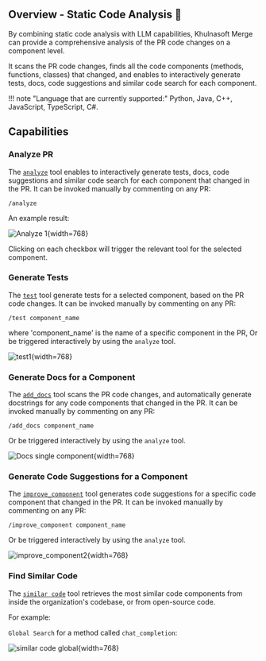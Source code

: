 ## Overview - Static Code Analysis 💎

By combining static code analysis with LLM capabilities, Khulnasoft Merge can provide a comprehensive analysis of the PR code changes on a component level.

It scans the PR code changes, finds all the code components (methods, functions, classes) that changed, and enables to interactively generate tests, docs, code suggestions and similar code search for each component.

!!! note "Language that are currently supported:"
    Python, Java, C++, JavaScript, TypeScript, C#.


## Capabilities

### Analyze PR


The [`analyze`](https://pr-insight-docs.khulnasoft.com/tools/analyze/) tool enables to interactively generate tests, docs, code suggestions and similar code search for each component that changed in the PR.
It can be invoked manually by commenting on any PR:
```
/analyze
```

An example result:

![Analyze 1](https://khulnasoft.com/images/pr_insight/analyze_1.png){width=768}

Clicking on each checkbox will trigger the relevant tool for the selected component.

### Generate Tests

The [`test`](https://pr-insight-docs.khulnasoft.com/tools/test/) tool  generate tests for a selected component, based on the PR code changes.
It can be invoked manually by commenting on any PR:
```
/test component_name
```
where 'component_name' is the name of a specific component in the PR,  Or be triggered interactively by using the `analyze` tool.

![test1](https://khulnasoft.com/images/pr_insight/test1.png){width=768}

### Generate Docs for a Component

The [`add_docs`](https://pr-insight-docs.khulnasoft.com/tools/documentation/) tool scans the PR code changes, and automatically generate docstrings for any code components that changed in the PR.
It can be invoked manually by commenting on any PR:
```
/add_docs component_name
```

Or be triggered interactively by using the `analyze` tool.

![Docs single component](https://khulnasoft.com/images/pr_insight/docs_single_component.png){width=768}

### Generate Code Suggestions for a Component
The [`improve_component`](https://pr-insight-docs.khulnasoft.com/tools/improve_component/) tool generates code suggestions for a specific code component that changed in the PR.
It can be invoked manually by commenting on any PR:
```
/improve_component component_name
```

Or be triggered interactively by using the `analyze` tool.

![improve_component2](https://khulnasoft.com/images/pr_insight/improve_component2.png){width=768}

### Find Similar Code

The [`similar code`](https://pr-insight-docs.khulnasoft.com/tools/similar_code/) tool retrieves the most similar code components from inside the organization's codebase, or from open-source code.

For example:

`Global Search` for a method called `chat_completion`:

![similar code global](https://khulnasoft.com/images/pr_insight/similar_code_global2.png){width=768}
